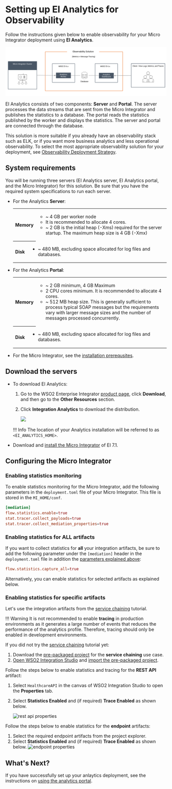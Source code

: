 # Setting up EI Analytics for Observability

Follow the instructions given below to enable observability for your Micro Integrator deployment using <b>EI Analytics</b>. 

![EI-Analytics Observability](../../assets/img/monitoring-dashboard/classic-observability-architecture.png)

EI Analytics consists of two components: **Server** and **Portal**. The server processes the data streams that are sent from the Micro Integrator and publishes the statistics to a database. The portal reads the statistics published by the worker and displays the statistics. The server and portal are connected through the database.

This solution is more suitable if you already have an observability stack such as ELK,  or if you want more business analytics and less operational observability. To select the most appropriate observability solution for your deployment, see [Observability Deployment Strategy](../../../setup/observability/observability-deployment-strategy).

## System requirements

You will be running three servers (EI Analytics server, EI Analytics portal, and the Micro Integrator) for this solution. Be sure that you have the required system specifications to run each server.

-   For the Analytics **Server**:

    <table>
    <tbody>
    <tr class="odd">
    <th>Memory</th>
    <td><p><ul><li>~ 4 GB per worker node<li>It is recommended to allocate 4 cores.</li></li><li>~ 2 GB is the initial heap (-Xms)  required for the server startup. The maximum heap size is 4 GB (-Xmx)</li></ul></p></td>
    </tr>
    <tr class="even">
    <th>Disk</th>
    <td><p><li>~ 480 MB, excluding space allocated for log files and databases.</li></p></td>
    </tr>
    </tbody>
    </table>

-   For the Analytics **Portal**:

    <table>
    <tbody>
    <tr class="odd">
    <th>Memory</th>
    <td><p><ul><li>~ 2 GB minimum, 4 GB Maximum<li>2 CPU cores minimum. It is recommended to allocate 4 cores.</li></li><li>~ 512 MB heap size. This is generally sufficient to process typical SOAP messages but the requirements vary with larger message sizes and  the number of messages processed concurrently.</li></ul></p></td>
    </tr>
    <tr class="even">
    <th>Disk</th>
    <td><p><li>~ 480 MB, excluding space allocated for log files and databases.</li></p></td>
    </tr>
    </tbody>
    </table>

-   For the Micro Integrator, see the [installation prerequsites](../../../setup/installation/install_prerequisites).

## Download the servers

-   To download EI Analytics:
    1.  Go to the WSO2 Enterprise Integrator <a href="https://wso2.com/integration/">product page</a>, click <b>Download</b>, and then go to the <b>Other Resources</b> section.
    2.  Click <b>Integration Analytics</b> to download the distribution.

        <img src="../../../assets/img/observability/download-ei-analytics.png">

    !!! Info
        The location of your Analytics installation will be referred to as `<EI_ANALYTICS_HOME>`.

-   Download and [install the Micro Integrator](../../../setup/installation/install_in_vm_installer) of EI 7.1.

## Configuring the Micro Integrator
    
### Enabling statistics monitoring

To enable statistics monitoring for the Micro Integrator, add the following parameters in the `deployment.toml` file of your Micro Integrator. This file is stored in the `MI_HOME/conf`.

```toml
[mediation]
flow.statistics.enable=true
stat.tracer.collect_payloads=true
stat.tracer.collect_mediation_properties=true
```

### Enabling statistics for ALL artifacts

If you want to collect statistics for **all** your integration artifacts, be sure to add the following parameter under the `[mediation]` header in the `deployment.toml` file in addition the [parameters explained above](#configuring-the-micro-integrator):

```toml
flow.statistics.capture_all=true
```

Alternatively, you can enable statistics for selected artifacts as explained below.

### Enabling statistics for specific artifacts

Let's use the integration artifacts from the [service chaining](../../../use-cases/tutorials/exposing-several-services-as-a-single-service) tutorial.

!!! Warning
    It is not recommended to enable **tracing** in production environments as it generates a large number of events that reduces the performance of the analytics profile. Therefore, tracing should only be enabled in development environments.

If you did not try the [service chaining](../../../use-cases/tutorials/exposing-several-services-as-a-single-service) tutorial yet:

1.  Download the [pre-packaged project](https://github.com/wso2-docs/WSO2_EI/blob/master/Integration-Tutorial-Artifacts/Integration-Tutorial-Artifacts-EI7.1.0/service-orchestration-tutorial.zip) for the **service chaining** use case.
2.  [Open WSO2 Integration Studio](../../../develop/installing-WSO2-Integration-Studio) and [import the pre-packaged project](../../../develop/importing-projects).

Follow the steps below to enable statistics and tracing for the **REST API** artifact:

1.  Select `HealthcareAPI` in the canvas of WSO2 Integration Studio to open the **Properties** tab.
2.  Select **Statistics Enabled** and (if required) **Trace Enabled** as shown below.

    <img src="../../../assets/img/ei-analytics/restapi-properties.png" alt="rest api properties" width="500">

Follow the steps below to enable statistics for the **endpoint** artifacts:

1.  Select the required endpoint artifacts from the project explorer. 
2.  Select **Statistics Enabled** and (if required) **Trace Enabled** as shown below.
     ![endpoint properties](../../assets/img/ei-analytics/endpoint-properties.png)

## What's Next?

If you have successfully set up your anlaytics deployment, see the instructions on [using the analytics portal](../../../administer-and-observe/using-the-analytics-dashboard).
